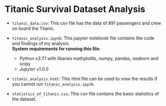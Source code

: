 # Titanic Survival Dataset Analysis

- `titanic_data.csv`: This csv file has the data of 891 passengers and crew on board the Titanic.

- `titanic_analysis.ipynb`: This jupyter notebook file contains the code and findings of my analysis.\
**System requirements for running this file**: 
    - *Python v3.7.1* with libaries mathplotlib, numpy, pandas, seaborn and scipy
    - *Jupyter v1.0.0*

- `titanic_analysis.html`: This html file can be used to view the results if you cannot run `titanic_analysis.ipynb`.

- `statistics_of_titanic.csv`; This csv file contains the basic statistics of the dataset.